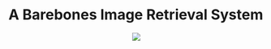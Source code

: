 # A Barebones Image Retrieval System

<div align="center"><img src="https://i.ibb.co/ZXtwJjV/Webp-net-resizeimage.png"></img></div>
